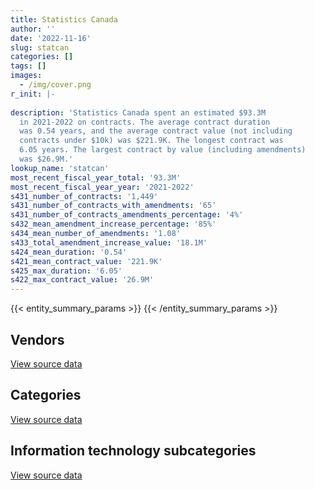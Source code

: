 ```yaml
---
title: Statistics Canada
author: ''
date: '2022-11-16'
slug: statcan
categories: []
tags: []
images:
  - /img/cover.png
r_init: |-
  
description: 'Statistics Canada spent an estimated $93.3M
  in 2021-2022 on contracts. The average contract duration
  was 0.54 years, and the average contract value (not including
  contracts under $10k) was $221.9K. The longest contract was
  6.05 years. The largest contract by value (including amendments)
  was $26.9M.'
lookup_name: 'statcan'
most_recent_fiscal_year_total: '93.3M'
most_recent_fiscal_year_year: '2021-2022'
s431_number_of_contracts: '1,449'
s431_number_of_contracts_with_amendments: '65'
s431_number_of_contracts_amendments_percentage: '4%'
s432_mean_amendment_increase_percentage: '85%'
s434_mean_number_of_amendments: '1.08'
s433_total_amendment_increase_value: '18.1M'
s424_mean_duration: '0.54'
s421_mean_contract_value: '221.9K'
s425_max_duration: '6.05'
s422_max_contract_value: '26.9M'
---
```


<script src="/rmarkdown-libs/htmlwidgets/htmlwidgets.js"></script>
<link href="/rmarkdown-libs/datatables-css/datatables-crosstalk.css" rel="stylesheet" />
<script src="/rmarkdown-libs/datatables-binding/datatables.js"></script>
<script src="/rmarkdown-libs/jquery/jquery-3.6.0.min.js"></script>
<link href="/rmarkdown-libs/dt-core-bootstrap/css/dataTables.bootstrap.min.css" rel="stylesheet" />
<link href="/rmarkdown-libs/dt-core-bootstrap/css/dataTables.bootstrap.extra.css" rel="stylesheet" />
<script src="/rmarkdown-libs/dt-core-bootstrap/js/jquery.dataTables.min.js"></script>
<script src="/rmarkdown-libs/dt-core-bootstrap/js/dataTables.bootstrap.min.js"></script>
<link href="/rmarkdown-libs/crosstalk/css/crosstalk.min.css" rel="stylesheet" />
<script src="/rmarkdown-libs/crosstalk/js/crosstalk.min.js"></script>
<script src="/rmarkdown-libs/htmlwidgets/htmlwidgets.js"></script>
<link href="/rmarkdown-libs/datatables-css/datatables-crosstalk.css" rel="stylesheet" />
<script src="/rmarkdown-libs/datatables-binding/datatables.js"></script>
<script src="/rmarkdown-libs/jquery/jquery-3.6.0.min.js"></script>
<link href="/rmarkdown-libs/dt-core-bootstrap/css/dataTables.bootstrap.min.css" rel="stylesheet" />
<link href="/rmarkdown-libs/dt-core-bootstrap/css/dataTables.bootstrap.extra.css" rel="stylesheet" />
<script src="/rmarkdown-libs/dt-core-bootstrap/js/jquery.dataTables.min.js"></script>
<script src="/rmarkdown-libs/dt-core-bootstrap/js/dataTables.bootstrap.min.js"></script>
<link href="/rmarkdown-libs/crosstalk/css/crosstalk.min.css" rel="stylesheet" />
<script src="/rmarkdown-libs/crosstalk/js/crosstalk.min.js"></script>
<script src="/rmarkdown-libs/htmlwidgets/htmlwidgets.js"></script>
<link href="/rmarkdown-libs/datatables-css/datatables-crosstalk.css" rel="stylesheet" />
<script src="/rmarkdown-libs/datatables-binding/datatables.js"></script>
<script src="/rmarkdown-libs/jquery/jquery-3.6.0.min.js"></script>
<link href="/rmarkdown-libs/dt-core-bootstrap/css/dataTables.bootstrap.min.css" rel="stylesheet" />
<link href="/rmarkdown-libs/dt-core-bootstrap/css/dataTables.bootstrap.extra.css" rel="stylesheet" />
<script src="/rmarkdown-libs/dt-core-bootstrap/js/jquery.dataTables.min.js"></script>
<script src="/rmarkdown-libs/dt-core-bootstrap/js/dataTables.bootstrap.min.js"></script>
<link href="/rmarkdown-libs/crosstalk/css/crosstalk.min.css" rel="stylesheet" />
<script src="/rmarkdown-libs/crosstalk/js/crosstalk.min.js"></script>

{{< entity_summary_params >}}
{{< /entity_summary_params >}}

## Vendors

<div id="htmlwidget-1" style="width:100%;height:auto;" class="datatables html-widget"></div>
<script type="application/json" data-for="htmlwidget-1">{"x":{"style":"bootstrap","filter":"none","vertical":false,"data":[["<a href=\"/vendors/action_personnel_of_ottawa_hull/\">Action Personnel of Ottawa Hull<\/a>","<a href=\"/vendors/advanced_business_interiors/\">Advanced Business Interiors<\/a>","<a href=\"/vendors/algonquin_college/\">Algonquin College<\/a>","<a href=\"/vendors/apparel_trimmings/\">Apparel Trimmings<\/a>","<a href=\"/vendors/applied_electonics/\">Applied Electonics<\/a>","<a href=\"/vendors/asokan_business_interiors/\">Asokan Business Interiors<\/a>","<a href=\"/vendors/avi_spl/\">Avi Spl<\/a>","<a href=\"/vendors/banctec_canada/\">BancTec Canada<\/a>","<a href=\"/vendors/bell_canada/\">Bell Canada<\/a>","<a href=\"/vendors/bloomberg_finance_l_p/\">Bloomberg Finance L P<\/a>","<a href=\"/vendors/calian/\">Calian<\/a>","<a href=\"/vendors/calytera_software/\">Calytera Software<\/a>","<a href=\"/vendors/canadian_corps_of_commissionaires/\">Canadian Corps of Commissionaires<\/a>","<a href=\"/vendors/canon/\">Canon<\/a>","<a href=\"/vendors/cansel_survey_equipment/\">Cansel Survey Equipment<\/a>","<a href=\"/vendors/cdw_canada/\">CDW Canada<\/a>","<a href=\"/vendors/cistel_technology/\">Cistel Technology<\/a>","<a href=\"/vendors/conexsys/\">CONEXSYS<\/a>","<a href=\"/vendors/conoscenti_technologies/\">Conoscenti Technologies<\/a>","<a href=\"/vendors/cossette_communications/\">Cossette Communications<\/a>","<a href=\"/vendors/d_doyle_installations/\">D Doyle Installations<\/a>","<a href=\"/vendors/dell_computer/\">Dell Computer<\/a>","<a href=\"/vendors/deloitte/\">Deloitte<\/a>","<a href=\"/vendors/dmti_spatial/\">Dmti Spatial<\/a>","<a href=\"/vendors/donna_cona/\">Donna Cona<\/a>","<a href=\"/vendors/ebsco_canada/\">EBSCO Canada<\/a>","<a href=\"/vendors/eclipsys_solutions/\">Eclipsys Solutions<\/a>","<a href=\"/vendors/ecole_de_langues_la_cite/\">Ecole De Langues La Cite<\/a>","<a href=\"/vendors/elsevier/\">Elsevier<\/a>","<a href=\"/vendors/enveloppe_concept/\">Enveloppe Concept<\/a>","<a href=\"/vendors/ernst_young/\">Ernst Young<\/a>","<a href=\"/vendors/esri/\">ESRI<\/a>","<a href=\"/vendors/excel_human_resources/\">Excel Human Resources<\/a>","<a href=\"/vendors/factiva/\">Factiva<\/a>","<a href=\"/vendors/fast_forward_french/\">Fast Forward French<\/a>","<a href=\"/vendors/fast_track_staffing/\">Fast Track Staffing<\/a>","<a href=\"/vendors/feast_interactive/\">FEAST Interactive<\/a>","<a href=\"/vendors/felix_technology/\">Felix Technology<\/a>","<a href=\"/vendors/fujitsu/\">Fujitsu<\/a>","<a href=\"/vendors/gartner/\">Gartner<\/a>","<a href=\"/vendors/general_motors/\">General Motors<\/a>","<a href=\"/vendors/genesis_integration/\">Genesis Integration<\/a>","<a href=\"/vendors/gilmore_reproductions/\">Gilmore Reproductions<\/a>","<a href=\"/vendors/glasshouse_systems/\">GlassHouse Systems<\/a>","<a href=\"/vendors/global_upholstery/\">Global Upholstery<\/a>","<a href=\"/vendors/grand_toy/\">Grand Toy<\/a>","<a href=\"/vendors/graybridge_international_consulting/\">Graybridge International Consulting<\/a>","<a href=\"/vendors/hootsuite/\">Hootsuite<\/a>","<a href=\"/vendors/hypertec/\">Hypertec<\/a>","<a href=\"/vendors/ibm_canada/\">IBM Canada<\/a>","<a href=\"/vendors/info_tech_research_group/\">Info Tech Research Group<\/a>","<a href=\"/vendors/insa/\">INSA<\/a>","<a href=\"/vendors/integra_networks/\">Integra Networks<\/a>","<a href=\"/vendors/ipss/\">IPSS<\/a>","<a href=\"/vendors/iqvia/\">Iqvia<\/a>","<a href=\"/vendors/iron_mountain/\">Iron Mountain<\/a>","<a href=\"/vendors/john_wiley_sons/\">John Wiley Sons<\/a>","<a href=\"/vendors/juno_risk_solutions/\">Juno Risk Solutions<\/a>","<a href=\"/vendors/konica_minolta_business_solutions/\">Konica Minolta Business Solutions<\/a>","<a href=\"/vendors/kromar_printing/\">Kromar Printing<\/a>","<a href=\"/vendors/lean_agility/\">Lean Agility<\/a>","<a href=\"/vendors/les_traductions_tessier/\">Les Traductions Tessier<\/a>","<a href=\"/vendors/levitt_safety/\">Levitt Safety<\/a>","<a href=\"/vendors/lionbridge/\">Lionbridge<\/a>","<a href=\"/vendors/macdonald_dettwiler_and_associates/\">MacDonald Dettwiler and Associates<\/a>","<a href=\"/vendors/malatest/\">Malatest<\/a>","<a href=\"/vendors/markido/\">Markido<\/a>","<a href=\"/vendors/maverin/\">Maverin<\/a>","<a href=\"/vendors/mcgill_university/\">Mcgill University<\/a>","<a href=\"/vendors/meltwater/\">Meltwater<\/a>","<a href=\"/vendors/microsoft_canada/\">Microsoft Canada<\/a>","<a href=\"/vendors/mnp/\">MNP<\/a>","<a href=\"/vendors/nations_translation_group/\">Nations Translation Group<\/a>","<a href=\"/vendors/nattiq/\">NATTIQ<\/a>","<a href=\"/vendors/nielsen/\">Nielsen<\/a>","<a href=\"/vendors/nimble_information_strategies/\">Nimble Information Strategies<\/a>","<a href=\"/vendors/nisha_techonologies/\">Nisha Techonologies<\/a>","<a href=\"/vendors/nitam_solutions/\">Nitam Solutions<\/a>","<a href=\"/vendors/northern_micro/\">Northern Micro<\/a>","<a href=\"/vendors/nova_networks/\">Nova Networks<\/a>","<a href=\"/vendors/opentext/\">OpenText<\/a>","<a href=\"/vendors/optiv_canada_federal/\">Optiv Canada Federal<\/a>","<a href=\"/vendors/oracle_canada/\">Oracle Canada<\/a>","<a href=\"/vendors/orbis_risk_consulting/\">Orbis Risk Consulting<\/a>","<a href=\"/vendors/ottawa_business_interiors/\">Ottawa Business Interiors<\/a>","<a href=\"/vendors/pitney_bowes/\">Pitney Bowes<\/a>","<a href=\"/vendors/planet_labs/\">Planet Labs<\/a>","<a href=\"/vendors/postmedia_network/\">Postmedia Network<\/a>","<a href=\"/vendors/promaxis/\">Promaxis<\/a>","<a href=\"/vendors/proquest/\">ProQuest<\/a>","<a href=\"/vendors/purespirit_solutions/\">PureSpirIT Solutions<\/a>","<a href=\"/vendors/qmr/\">QMR<\/a>","<a href=\"/vendors/raymond_chabot_grant_thornton/\">Raymond Chabot Grant Thornton<\/a>","<a href=\"/vendors/ricoh/\">Ricoh<\/a>","<a href=\"/vendors/rms_software/\">Rms Software<\/a>","<a href=\"/vendors/s_p_global_market_intelligence/\">S P Global Market Intelligence<\/a>","<a href=\"/vendors/samson_associes/\">Samson Associes<\/a>","<a href=\"/vendors/sap/\">SAP<\/a>","<a href=\"/vendors/sas_institute/\">SAS Institute<\/a>","<a href=\"/vendors/shi_canada/\">SHI Canada<\/a>","<a href=\"/vendors/si_systems/\">SI Systems<\/a>","<a href=\"/vendors/softchoice/\">Softchoice<\/a>","<a href=\"/vendors/stoneworks_technologies/\">Stoneworks Technologies<\/a>","<a href=\"/vendors/supremex/\">SupremeX<\/a>","<a href=\"/vendors/tag_hr/\">Tag HR<\/a>","<a href=\"/vendors/teknion/\">Teknion<\/a>","<a href=\"/vendors/teksystems_canada/\">TEKsystems Canada<\/a>","<a href=\"/vendors/telus_canada/\">Telus Canada<\/a>","<a href=\"/vendors/tenaquip/\">Tenaquip<\/a>","<a href=\"/vendors/thales/\">Thales<\/a>","<a href=\"/vendors/the_aim_group/\">The AIM Group<\/a>","<a href=\"/vendors/the_halifax_group/\">The Halifax Group<\/a>","<a href=\"/vendors/the_masha_krupp_translation_group/\">The Masha Krupp Translation Group<\/a>","<a href=\"/vendors/the_right_door_consulting/\">The Right Door Consulting<\/a>","<a href=\"/vendors/the_stevens_company/\">The Stevens Company<\/a>","<a href=\"/vendors/totem_offisource/\">Totem Offisource<\/a>","<a href=\"/vendors/tpg_technology_consultants/\">TPG Technology Consultants<\/a>","<a href=\"/vendors/transcontinental_printing/\">Transcontinental Printing<\/a>","<a href=\"/vendors/transpolar_technology/\">Transpolar Technology<\/a>","<a href=\"/vendors/trm_technologies/\">TRM Technologies<\/a>","<a href=\"/vendors/tundra_technical_solutions/\">Tundra Technical Solutions<\/a>","<a href=\"/vendors/tyco_integrated_fire_security/\">Tyco Integrated Fire Security<\/a>","<a href=\"/vendors/ubiqus_canada/\">Ubiqus Canada<\/a>","<a href=\"/vendors/university_of_ottawa/\">University of Ottawa<\/a>","<a href=\"/vendors/veritaaq_technology_house/\">Veritaaq Technology House<\/a>","<a href=\"/vendors/vwr_international/\">VWR International<\/a>","<a href=\"/vendors/westbury_national_show_systems/\">Westbury National Show Systems<\/a>"],[87970.5,139815.94,null,null,14876.6,null,null,21041.47,null,128284.09,null,null,2076591.38,null,23565.79,214086.98,null,305434.3,116784.73,null,null,45697.2,24905.2,null,24012.5,4720.58,59362.09,121423.76,98246.24,22978.55,160486.38,61162.55,36535.73,325431.54,null,null,null,null,350338.97,329052.01,null,89081.94,71323.03,null,null,null,null,null,null,25051.05,96007.97,14065.46,null,7116.55,null,null,null,null,343769.87,42469.17,24408,null,null,null,null,69019.91,null,null,7062.5,null,661505.16,null,null,null,null,null,41416.99,null,18814.5,19802.69,67585.61,null,6645627.23,null,48168.71,115469.91,null,null,null,null,null,133023.6,null,64025.75,null,28238.7,24950.4,34760.29,689257.14,null,null,32544,null,null,null,158085.67,286043.68,23404.93,null,null,678000,null,null,null,10559.85,null,null,null,312141.8,null,null,16437.75,null,24950.4,null,null,23751.38],[null,54680.41,null,null,124642.1,276861.08,null,null,null,221365.21,null,null,1994374.57,null,6757.21,10379.05,null,314597.56,153002.77,30633.17,null,null,67389.53,90046.88,24860,null,146317.82,285714.29,26157.44,14692.26,null,13561.13,null,369916.8,34440,null,null,null,527671.03,91132.15,null,121396.8,53883.63,9920.11,43224.76,25484.14,null,null,501720,49705.31,19489.08,201615.75,49494,null,null,null,null,null,436668.02,null,null,861000,null,1127000,185840.55,195814.25,36290.9,null,null,null,1270661.94,null,926600,null,6463.51,null,552380.83,12973.98,3796875.14,null,1292198.25,null,4168705.18,54240,74690.72,29532.45,null,null,null,null,null,null,null,null,null,34242.35,null,384313.94,2960854.99,23545.55,null,35410.86,37205.25,null,null,109490.39,352432.42,10495.07,11469.45,null,218994,null,971800,50569.06,null,190093.12,103225.5,null,413087.57,352432.42,null,null,367250,null,null,null,34807.93],[84750,null,null,283380.27,107714.4,null,null,71300.45,362299.98,10898.9,null,null,1946386.8,810210,6056.99,null,82485.48,null,354267.38,null,null,134201.39,1044126.61,null,124300,81550.97,5824.55,280000,117745.27,80089.58,11735.05,113741.22,null,null,13605.2,null,786169.25,16145.89,null,647769.65,35613.08,null,337415,26705.98,null,132823.67,232847.8,67,null,708450.68,55722.49,367938.56,null,1084835.26,24973,null,null,null,384115.47,74524.37,null,null,21188.68,null,222480.12,59213.26,110609.1,null,null,19720.82,6565952.15,null,null,null,26134.89,15232.31,177379.04,21863.56,3083410.66,null,1524.43,null,6089616.6,null,null,64666.79,null,54795.66,null,3722.78,null,50699.69,null,null,34717.32,124931.51,96615,56787.4,15637917.61,62486.43,1113615,133781.79,null,61721.98,null,null,958887.38,null,null,null,105655,24973,null,51130.94,null,null,99440,16418388.8,300839.61,405797.58,null,null,null,null,null,null,null],[null,null,76597.05,null,null,72871.49,33781.28,200813.92,null,452210.81,81787.89,11022.61,1658284.86,281579.05,8048.29,10855.59,34731.54,null,464135.12,26604483,36468.94,14846.14,134686.48,null,2314752.28,137037.83,134277.11,549180,122789.46,71032.5,null,964523.05,null,null,null,81648.44,null,null,null,751252.67,null,null,142304.29,51411.75,null,248366.53,444954.69,24454,188871.03,1050239.41,45077.5,156677.8,null,40575.86,24995.6,275776.53,9961.4,53403.8,360887.96,null,null,null,null,null,238481.54,59213.26,32516.93,569520,null,40536.04,7726863.37,10030.12,null,167923.76,551226.91,131344.72,90371.75,34015.37,911875.43,8765.03,31871.18,137774.53,6610986.01,null,null,79086.15,16233.35,28251.55,141250,40110.01,468881.06,41444.78,485900,null,37150.68,137653.79,228525.48,413654.83,11285855.63,57777.47,null,219083.36,null,23504,525854.63,null,3035518.92,null,null,13503.02,3683800,null,null,null,null,null,1999987,null,33622.81,null,1299332.79,null,null,null,999562.93,21724.79,null]],"container":"<table class=\"table table-striped table-hover row-border order-column display\">\n  <thead>\n    <tr>\n      <th>Vendor<\/th>\n      <th>2018-2019<\/th>\n      <th>2019-2020<\/th>\n      <th>2020-2021<\/th>\n      <th>2021-2022<\/th>\n    <\/tr>\n  <\/thead>\n<\/table>","options":{"order":[[4,"desc"]],"pageLength":10,"autoWidth":true,"columnDefs":[{"targets":1,"render":"function(data, type, row, meta) {\n    return type !== 'display' ? data : DTWidget.formatCurrency(data, \"$\", 2, 3, \",\", \".\", true, null);\n  }"},{"targets":2,"render":"function(data, type, row, meta) {\n    return type !== 'display' ? data : DTWidget.formatCurrency(data, \"$\", 2, 3, \",\", \".\", true, null);\n  }"},{"targets":3,"render":"function(data, type, row, meta) {\n    return type !== 'display' ? data : DTWidget.formatCurrency(data, \"$\", 2, 3, \",\", \".\", true, null);\n  }"},{"targets":4,"render":"function(data, type, row, meta) {\n    return type !== 'display' ? data : DTWidget.formatCurrency(data, \"$\", 2, 3, \",\", \".\", true, null);\n  }"},{"width":"16%","targets":[1,2,3,4]},{"className":"dt-right","targets":[1,2,3,4]}],"orderClasses":false}},"evals":["options.columnDefs.0.render","options.columnDefs.1.render","options.columnDefs.2.render","options.columnDefs.3.render"],"jsHooks":[]}</script>
<p class="text-right">
<a href="https://github.com/GoC-Spending/contracts-data/tree/main/data/out/departments/statcan/summary_by_fiscal_year_by_vendor.csv" class="source-data-link btn btn-link">View source data</a>
</p>

## Categories

<div id="htmlwidget-2" style="width:100%;height:auto;" class="datatables html-widget"></div>
<script type="application/json" data-for="htmlwidget-2">{"x":{"style":"bootstrap","filter":"none","vertical":false,"data":[["<a href=\"/categories/facilities_and_construction/\">Facilities and construction<\/a>","<a href=\"/categories/office_management/\">Office management<\/a>","<a href=\"/categories/professional_services/\">Professional services<\/a>","<a href=\"/categories/information_technology/\">Information technology<\/a>","<a href=\"/categories/medical/\">Medical<\/a>","<a href=\"/categories/transportation_and_logistics/\">Transportation and logistics<\/a>","<a href=\"/categories/industrial_products_and_services/\">Industrial products and services<\/a>","<a href=\"/categories/travel/\">Travel<\/a>","<a href=\"/categories/security_and_protection/\">Security and protection<\/a>","<a href=\"/categories/human_capital/\">Human capital<\/a>"],[68394.75,1354010.7,2347765.51,12592260.24,178482.5,320083.59,301910.94,null,2076591.38,3695823.97],[39820.84,1705210.66,9858784.25,19369753.98,373029,173664.35,372395.97,null,1994374.57,2525479.84],[3033121.73,20060544.57,4445164.2,37683426.84,823812.98,35613.08,612542.1,null,1921385.39,3014889.75],[3888099.53,1177848.62,35255715.49,44803335.38,1548096.9,266028.03,392152.22,217987.8,1590688.42,4174060.39]],"container":"<table class=\"table table-striped table-hover row-border order-column display\">\n  <thead>\n    <tr>\n      <th>Category<\/th>\n      <th>2018-2019<\/th>\n      <th>2019-2020<\/th>\n      <th>2020-2021<\/th>\n      <th>2021-2022<\/th>\n    <\/tr>\n  <\/thead>\n<\/table>","options":{"order":[[4,"desc"]],"dom":"t","pageLength":30,"autoWidth":true,"columnDefs":[{"targets":1,"render":"function(data, type, row, meta) {\n    return type !== 'display' ? data : DTWidget.formatCurrency(data, \"$\", 2, 3, \",\", \".\", true, null);\n  }"},{"targets":2,"render":"function(data, type, row, meta) {\n    return type !== 'display' ? data : DTWidget.formatCurrency(data, \"$\", 2, 3, \",\", \".\", true, null);\n  }"},{"targets":3,"render":"function(data, type, row, meta) {\n    return type !== 'display' ? data : DTWidget.formatCurrency(data, \"$\", 2, 3, \",\", \".\", true, null);\n  }"},{"targets":4,"render":"function(data, type, row, meta) {\n    return type !== 'display' ? data : DTWidget.formatCurrency(data, \"$\", 2, 3, \",\", \".\", true, null);\n  }"},{"width":"16%","targets":[1,2,3,4]},{"className":"dt-right","targets":[1,2,3,4]}],"orderClasses":false,"lengthMenu":[10,25,30,50,100]}},"evals":["options.columnDefs.0.render","options.columnDefs.1.render","options.columnDefs.2.render","options.columnDefs.3.render"],"jsHooks":[]}</script>
<p class="text-right">
<a href="https://github.com/GoC-Spending/contracts-data/tree/main/data/out/departments/statcan/summary_by_fiscal_year_by_category.csv" class="source-data-link btn btn-link">View source data</a>
</p>
<h2>Information technology subcategories</h2>
<div id="htmlwidget-3" style="width:100%;height:auto;" class="datatables html-widget"></div>
<script type="application/json" data-for="htmlwidget-3">{"x":{"style":"bootstrap","filter":"none","vertical":false,"data":[["<a href=\"/it_subcategories/it_consulting_services/\">IT consulting services<\/a>","<a href=\"/it_subcategories/it_devices_equipment/\">IT devices & equipment<\/a>","<a href=\"/it_subcategories/it_other/\">Other IT (incl. telecommunications)<\/a>","<a href=\"/it_subcategories/it_software_licensing/\">IT software licensing<\/a>"],[2843345.54,165275.05,200463.66,9383175.99],[7791489.72,392925.06,229750.42,10955588.79],[12126724.09,400139.1,61364.3,25095199.35],[16351290.9,932221.87,445415.9,27074406.71]],"container":"<table class=\"table table-striped table-hover row-border order-column display\">\n  <thead>\n    <tr>\n      <th>IT subcategory<\/th>\n      <th>2018-2019<\/th>\n      <th>2019-2020<\/th>\n      <th>2020-2021<\/th>\n      <th>2021-2022<\/th>\n    <\/tr>\n  <\/thead>\n<\/table>","options":{"order":[[4,"desc"]],"dom":"t","pageLength":30,"autoWidth":true,"columnDefs":[{"targets":1,"render":"function(data, type, row, meta) {\n    return type !== 'display' ? data : DTWidget.formatCurrency(data, \"$\", 2, 3, \",\", \".\", true, null);\n  }"},{"targets":2,"render":"function(data, type, row, meta) {\n    return type !== 'display' ? data : DTWidget.formatCurrency(data, \"$\", 2, 3, \",\", \".\", true, null);\n  }"},{"targets":3,"render":"function(data, type, row, meta) {\n    return type !== 'display' ? data : DTWidget.formatCurrency(data, \"$\", 2, 3, \",\", \".\", true, null);\n  }"},{"targets":4,"render":"function(data, type, row, meta) {\n    return type !== 'display' ? data : DTWidget.formatCurrency(data, \"$\", 2, 3, \",\", \".\", true, null);\n  }"},{"width":"16%","targets":[1,2,3,4]},{"className":"dt-right","targets":[1,2,3,4]}],"orderClasses":false,"lengthMenu":[10,25,30,50,100]}},"evals":["options.columnDefs.0.render","options.columnDefs.1.render","options.columnDefs.2.render","options.columnDefs.3.render"],"jsHooks":[]}</script>
<p class="text-right">
<a href="https://github.com/GoC-Spending/contracts-data/tree/main/data/out/departments/statcan/summary_by_fiscal_year_by_it_subcategory.csv" class="source-data-link btn btn-link">View source data</a>
</p>

